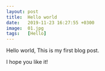 ```yaml
---
layout: post
title:  Hello world
date:   2019-11-23 16:27:55 +0300
image:  01.jpg
tags:   [Hello]
---
```

Hello world, This is my first blog post.

I hope you like it!
